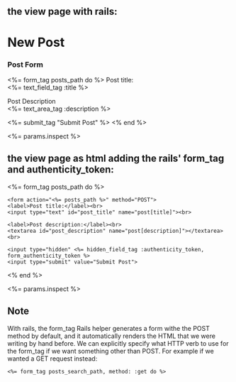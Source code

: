 ## the view page with rails:

<h1>New Post</h1>

<h3>Post Form</h3>

<%= form_tag posts_path do %>
  <label>Post title:</label><br>
  <%= text_field_tag :title %><br>

  <label>Post Description</label><br>
  <%= text_area_tag :description %><br>

  <%= submit_tag "Submit Post" %>
<% end %>

<%= params.inspect %>

## the view page as html adding the rails' form_tag and authenticity_token:

<%= form_tag posts_path do %>

    <form action="<%= posts_path %>" method="POST">
    <label>Post title:</label><br>
    <input type="text" id="post_title" name="post[title]"><br>

    <label>Post description:</label><br>
    <textarea id="post_description" name="post[description]"></textarea><br>

    <input type="hidden" <%= hidden_field_tag :authenticity_token, form_authenticity_token %>
    <input type="submit" value="Submit Post">
  <% end %>
</form>



<%= params.inspect %>

## Note

With rails, the form_tag Rails helper generates a form withe the POST method by default, and it automatically renders the HTML that we were writing by hand before. We can explicitly specify what HTTP verb to use for the form_tag if we want something other than POST. For example if we wanted a GET request instead:

    <%= form_tag posts_search_path, method: :get do %>
